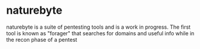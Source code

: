 # naturebyte
naturebyte is a suite of pentesting tools and is a work in progress. The first tool is known as "forager" that searches for domains and useful info while in the recon phase of a pentest
